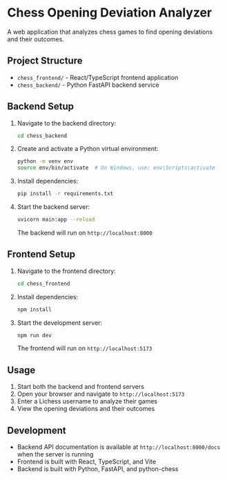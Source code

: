 # Chess Opening Deviation Analyzer

A web application that analyzes chess games to find opening deviations and their outcomes.

## Project Structure

- `chess_frontend/` - React/TypeScript frontend application
- `chess_backend/` - Python FastAPI backend service

## Backend Setup

1. Navigate to the backend directory:
   ```bash
   cd chess_backend
   ```

2. Create and activate a Python virtual environment:
   ```bash
   python -m venv env
   source env/bin/activate  # On Windows, use: env\Scripts\activate
   ```

3. Install dependencies:
   ```bash
   pip install -r requirements.txt
   ```

4. Start the backend server:
   ```bash
   uvicorn main:app --reload
   ```
   The backend will run on `http://localhost:8000`

## Frontend Setup

1. Navigate to the frontend directory:
   ```bash
   cd chess_frontend
   ```

2. Install dependencies:
   ```bash
   npm install
   ```

3. Start the development server:
   ```bash
   npm run dev
   ```
   The frontend will run on `http://localhost:5173`

## Usage

1. Start both the backend and frontend servers
2. Open your browser and navigate to `http://localhost:5173`
3. Enter a Lichess username to analyze their games
4. View the opening deviations and their outcomes

## Development

- Backend API documentation is available at `http://localhost:8000/docs` when the server is running
- Frontend is built with React, TypeScript, and Vite
- Backend is built with Python, FastAPI, and python-chess 